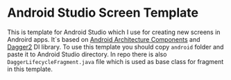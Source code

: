 # Android Studio Screen Template

This is template for Android Studio which I use for creating new screens in Androird apps. It`s based on [Android Architecture Components](https://developer.android.com/topic/libraries/architecture/index.html) and [Dagger2](https://google.github.io/dagger/) DI library. 
To use this template you should copy ```android``` folder and paste it to Android Studio directory. In repo there is also ```DaggerLifecycleFragment.java``` file which is used as base class for fragment in this template.
